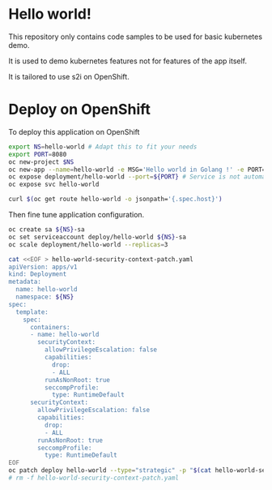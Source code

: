 # Hello world!

This repository only contains code samples to be used for basic kubernetes demo.

It is used to demo kubernetes features not for features of the app itself.

It is tailored to use s2i on OpenShift.

# Deploy on OpenShift

To deploy this application on OpenShift

```bash
export NS=hello-world # Adapt this to fit your needs
export PORT=8080
oc new-project $NS
oc new-app --name=hello-world -e MSG='Hello world in Golang !' -e PORT=${PORT} https://github.com/clustership/hello-world-golang
oc expose deployment/hello-world --port=${PORT} # Service is not automatically configured for Golang application
oc expose svc hello-world

curl $(oc get route hello-world -o jsonpath='{.spec.host}')
```

Then fine tune application configuration.

```bash
oc create sa ${NS}-sa
oc set serviceaccount deploy/hello-world ${NS}-sa
oc scale deployment/hello-world --replicas=3

cat <<EOF > hello-world-security-context-patch.yaml
apiVersion: apps/v1
kind: Deployment
metadata:
  name: hello-world
  namespace: ${NS}
spec:
  template:
    spec:
      containers:
      - name: hello-world
        securityContext:
          allowPrivilegeEscalation: false
          capabilities:
            drop:
            - ALL
          runAsNonRoot: true
          seccompProfile:
            type: RuntimeDefault
      securityContext:
        allowPrivilegeEscalation: false
        capabilities:
          drop:
          - ALL
        runAsNonRoot: true
        seccompProfile:
          type: RuntimeDefault
EOF
oc patch deploy hello-world --type="strategic" -p "$(cat hello-world-security-context-patch.yaml)" --dry-run=client -o yaml | oc replace -f -
# rm -f hello-world-security-context-patch.yaml
```
